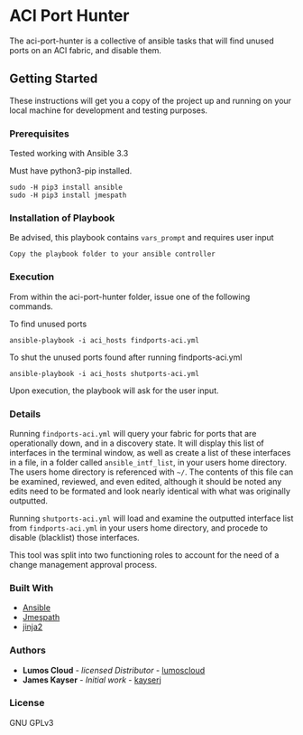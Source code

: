 # ACI Port Hunter

The aci-port-hunter is a collective of ansible tasks that will find unused ports on an ACI fabric, and disable them. 

## Getting Started

These instructions will get you a copy of the project up and running on your local machine for development and testing purposes.

### Prerequisites

Tested working with Ansible 3.3

Must have python3-pip installed.

```
sudo -H pip3 install ansible
sudo -H pip3 install jmespath
```


### Installation of Playbook
Be advised, this playbook contains `vars_prompt` and requires user input

```
Copy the playbook folder to your ansible controller
```

### Execution

From within the aci-port-hunter folder, issue one of the following commands.


To find unused ports
```
ansible-playbook -i aci_hosts findports-aci.yml
```

To shut the unused ports found after running findports-aci.yml
```
ansible-playbook -i aci_hosts shutports-aci.yml
```

Upon execution, the playbook will ask for the user input.


### Details

Running `findports-aci.yml` will query your fabric for ports that are operationally down, and in a discovery state.  It will display this list of interfaces in the terminal window, as well as create a list of these interfaces in a file, in a folder called `ansible_intf_list`, in your users home directory. The users home directory is referenced with `~/`.  The contents of this file can be examined, reviewed, and even edited, although it should be noted any edits need to be formated and look nearly identical with what was originally outputted.

Running `shutports-aci.yml` will load and examine the outputted interface list from `findports-aci.yml` in your users home directory, and procede to disable (blacklist) those interfaces.

This tool was split into two functioning roles to account for the need of a change management approval process.  


### Built With

* [Ansible](https://www.ansible.com/)
* [Jmespath](https://jmespath.org/)
* [jinja2](https://jinja2docs.readthedocs.io/en/stable/)


### Authors

* **Lumos Cloud** - *licensed Distributor* - [lumoscloud](https://github.com/lumoscloud)
* **James Kayser** - *Initial work* - [kayserj](https://github.com/kayserj)

### License

GNU GPLv3


